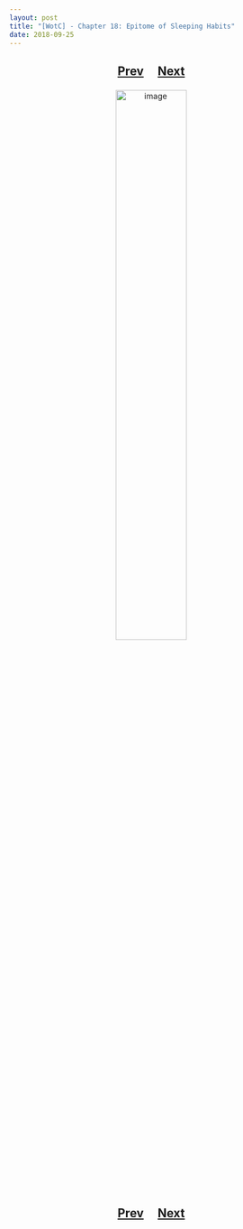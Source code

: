 ```yaml
---
layout: post
title: "[WotC] - Chapter 18: Epitome of Sleeping Habits"
date: 2018-09-25
---
```


<h2>
  <p style="text-align:center;">
    <a href="/wingsofthechorus/archive/2018/09/20/chapter17">Prev</a>
    &nbsp;&nbsp;&nbsp;
    <a href="/wingsofthechorus/archive/">Next</a>
  </p>
</h2>

<p style="text-align:center;">
  <img src="/wingsofthechorus/images/comics/c18.png" width="50%" alt="image"/>
</p>

<h2>
  <p style="text-align:center;">
    <a href="/wingsofthechorus/archive/2018/09/20/chapter17">Prev</a>
    &nbsp;&nbsp;&nbsp;
    <a href="/wingsofthechorus/archive/">Next</a>
  </p>
</h2>
